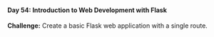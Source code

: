 #### Day 54: Introduction to Web Development with Flask
**Challenge:** Create a basic Flask web application with a single route.



